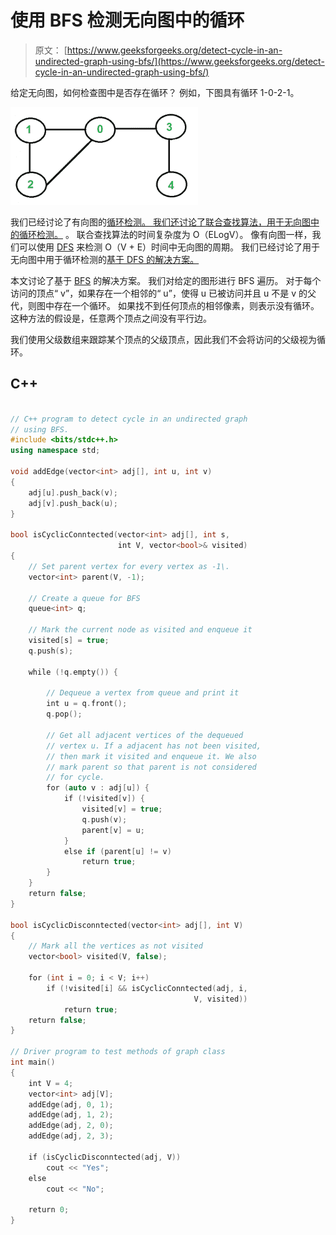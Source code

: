 # 使用 BFS 检测无向图中的循环

> 原文： [https://www.geeksforgeeks.org/detect-cycle-in-an-undirected-graph-using-bfs/](https://www.geeksforgeeks.org/detect-cycle-in-an-undirected-graph-using-bfs/)

给定无向图，如何检查图中是否存在循环？ 例如，下图具有循环 1-0-2-1。

![cycleGraph](img/5334e5d8a548c03f16f3f27689404a7f.png)

我们已经讨论了有向图的[循环检测。 我们还讨论了](https://www.geeksforgeeks.org/detect-cycle-in-a-graph/)[联合查找算法，用于无向图中的循环检测。](https://www.geeksforgeeks.org/union-find/) 。 联合查找算法的时间复杂度为 O（ELogV）。 像有向图一样，我们可以使用 [DFS](https://www.geeksforgeeks.org/depth-first-traversal-for-a-graph/) 来检测 O（V + E）时间中无向图的周期。 我们已经讨论了用于无向图中用于循环检测的[基于 DFS 的解决方案。](https://www.geeksforgeeks.org/detect-cycle-undirected-graph/)

本文讨论了基于 [BFS](http://www.geeksforgeeks.org/breadth-first-traversal-for-a-graph/) 的解决方案。 我们对给定的图形进行 BFS 遍历。 对于每个访问的顶点“ v”，如果存在一个相邻的“ u”，使得 u 已被访问并且 u 不是 v 的父代，则图中存在一个循环。 如果找不到任何顶点的相邻像素，则表示没有循环。 这种方法的假设是，任意两个顶点之间没有平行边。

我们使用父级数组来跟踪某个顶点的父级顶点，因此我们不会将访问的父级视为循环。

## C++

```cpp

// C++ program to detect cycle in an undirected graph 
// using BFS. 
#include <bits/stdc++.h> 
using namespace std; 

void addEdge(vector<int> adj[], int u, int v) 
{ 
    adj[u].push_back(v); 
    adj[v].push_back(u); 
} 

bool isCyclicConntected(vector<int> adj[], int s, 
                        int V, vector<bool>& visited) 
{ 
    // Set parent vertex for every vertex as -1\. 
    vector<int> parent(V, -1); 

    // Create a queue for BFS 
    queue<int> q; 

    // Mark the current node as visited and enqueue it 
    visited[s] = true; 
    q.push(s); 

    while (!q.empty()) { 

        // Dequeue a vertex from queue and print it 
        int u = q.front(); 
        q.pop(); 

        // Get all adjacent vertices of the dequeued 
        // vertex u. If a adjacent has not been visited, 
        // then mark it visited and enqueue it. We also 
        // mark parent so that parent is not considered 
        // for cycle. 
        for (auto v : adj[u]) { 
            if (!visited[v]) { 
                visited[v] = true; 
                q.push(v); 
                parent[v] = u; 
            } 
            else if (parent[u] != v) 
                return true; 
        } 
    } 
    return false; 
} 

bool isCyclicDisconntected(vector<int> adj[], int V) 
{ 
    // Mark all the vertices as not visited 
    vector<bool> visited(V, false); 

    for (int i = 0; i < V; i++) 
        if (!visited[i] && isCyclicConntected(adj, i, 
                                         V, visited)) 
            return true; 
    return false; 
} 

// Driver program to test methods of graph class 
int main() 
{ 
    int V = 4; 
    vector<int> adj[V]; 
    addEdge(adj, 0, 1); 
    addEdge(adj, 1, 2); 
    addEdge(adj, 2, 0); 
    addEdge(adj, 2, 3); 

    if (isCyclicDisconntected(adj, V)) 
        cout << "Yes"; 
    else
        cout << "No"; 

    return 0; 
} 

```